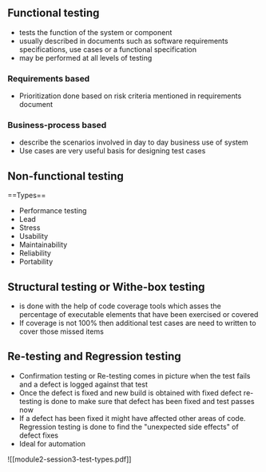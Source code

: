 ## Functional testing
- tests the function of the system or component
- usually described in documents such as software requirements specifications, use cases or a functional specification
- may be performed at all levels of testing
### Requirements based
- Prioritization done based on risk criteria mentioned in requirements document
### Business-process based
- describe the scenarios involved in day to day business use of system
- Use cases are very useful basis for designing test cases
## Non-functional testing
==Types==
- Performance testing 
- Lead
- Stress
- Usability
- Maintainability
- Reliability
- Portability
## Structural testing or Withe-box testing
- is done with the help of code coverage tools which asses the percentage of executable elements that have been exercised or covered
- If coverage is not 100% then additional test cases are need to written to cover those missed items
## Re-testing and Regression testing
- Confirmation testing or Re-testing comes in picture when the test fails and a defect is logged against that test
- Once the defect is fixed and new build is obtained with fixed defect re-testing is done to make sure that defect has been fixed and test passes now
- If a defect has been fixed it might have affected other areas of code. Regression testing is done to find the "unexpected side effects" of defect fixes
- Ideal for automation

![[module2-session3-test-types.pdf]]